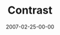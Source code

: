---
layout: message
category: message
series: "Kingdom"
title: "Contrast"
date: 2007-02-25-00-00
message_id: 30
---